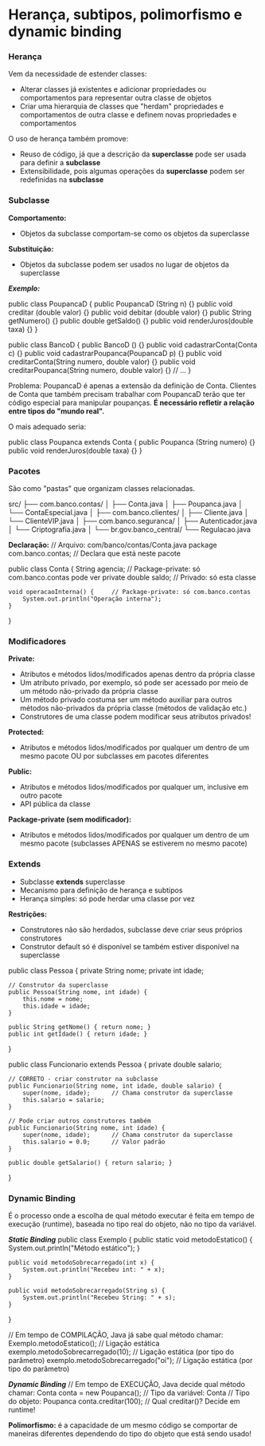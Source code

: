 # Herança, subtipos, polimorfismo e dynamic binding

### Herança
Vem da necessidade de estender classes:
- Alterar classes já existentes e adicionar propriedades ou comportamentos para representar outra classe de objetos
- Criar uma hierarquia de classes que "herdam" propriedades e comportamentos de outra classe e definem novas propriedades e comportamentos

O uso de herança também promove:
- Reuso de código, já que a descrição da **superclasse** pode ser usada para definir a **subclasse**
- Extensibilidade, pois algumas operações da **superclasse** podem ser redefinidas na **subclasse**

### Subclasse

**Comportamento:**
- Objetos da subclasse comportam-se como os objetos da superclasse

**Substituição:**
- Objetos da subclasse podem ser usados no lugar de objetos da superclasse

***Exemplo:***

public class PoupancaD {
    public PoupancaD (String n) {}
    public void creditar (double valor) {}
    public void debitar (double valor) {}
    public String getNumero() {}
    public double getSaldo() {}
    public void renderJuros(double taxa) {}
}

public class BancoD {
    public BancoD () {}
    public void cadastrarConta(Conta c) {}
    public void cadastrarPoupanca(PoupancaD p) {}
    public void creditarConta(String numero,
    double valor) {}
    public void creditarPoupanca(String numero, double valor) {}
    // ...
}

Problema: PoupancaD é apenas a extensão da definição de Conta. Clientes de Conta que também precisam trabalhar com PoupancaD terão que ter código especial para manipular poupanças. **É necessário refletir a relação entre tipos do "mundo real".**

O mais adequado seria:

public class Poupanca extends Conta {
    public Poupanca (String numero) {}
    public void renderJuros(double taxa) {}
}

### Pacotes
São como "pastas" que organizam classes relacionadas.

src/
├── com.banco.contas/
│   ├── Conta.java
│   ├── Poupanca.java
│   └── ContaEspecial.java
│
├── com.banco.clientes/
│   ├── Cliente.java
│   └── ClienteVIP.java
│
├── com.banco.seguranca/
│   ├── Autenticador.java
│   └── Criptografia.java
│
└── br.gov.banco_central/
    └── Regulacao.java

**Declaração:**
// Arquivo: com/banco/contas/Conta.java
package com.banco.contas;        // Declara que está neste pacote

public class Conta {
    String agencia;              // Package-private: só com.banco.contas pode ver
    private double saldo;        // Privado: só esta classe
    
    void operacaoInterna() {     // Package-private: só com.banco.contas
        System.out.println("Operação interna");
    }
}

### Modificadores

**Private:**
- Atributos e métodos lidos/modificados apenas dentro da própria classe
- Um atributo privado, por exemplo, só pode ser acessado por meio de um método não-privado da própria classe
- Um método privado costuma ser um método auxiliar para outros métodos não-privados da própria classe (métodos de validação etc.)
- Construtores de uma classe podem modificar seus atributos privados!

**Protected:**
- Atributos e métodos lidos/modificados por qualquer um dentro de um mesmo pacote OU por subclasses em pacotes diferentes

**Public:**
- Atributos e métodos lidos/modificados por qualquer um, inclusive em outro pacote
- API pública da classe

**Package-private (sem modificador):**
- Atributos e métodos lidos/modificados por qualquer um dentro de um mesmo pacote (subclasses APENAS se estiverem no mesmo pacote)

### Extends
- Subclasse **extends** superclasse
- Mecanismo para definição de herança e subtipos
- Herança simples: só pode herdar uma classe por vez

**Restrições:**
- Construtores não são herdados, subclasse deve criar seus próprios construtores
- Construtor default só é disponível se também estiver disponível na superclasse

public class Pessoa {
    private String nome;
    private int idade;
    
    // Construtor da superclasse
    public Pessoa(String nome, int idade) {
        this.nome = nome;
        this.idade = idade;
    }
    
    public String getNome() { return nome; }
    public int getIdade() { return idade; }
}

public class Funcionario extends Pessoa {
    private double salario;
    
    // CORRETO - criar construtor na subclasse
    public Funcionario(String nome, int idade, double salario) {
        super(nome, idade);      // Chama construtor da superclasse
        this.salario = salario;
    }
    
    // Pode criar outros construtores também
    public Funcionario(String nome, int idade) {
        super(nome, idade);      // Chama construtor da superclasse
        this.salario = 0.0;      // Valor padrão
    }
    
    public double getSalario() { return salario; }
}

### Dynamic Binding
É o processo onde a escolha de qual método executar é feita em tempo de execução (runtime), baseada no tipo real do objeto, não no tipo da variável.

***Static Binding***
public class Exemplo {
    public static void metodoEstatico() {
        System.out.println("Método estático");
    }
    
    public void metodoSobrecarregado(int x) {
        System.out.println("Recebeu int: " + x);
    }
    
    public void metodoSobrecarregado(String s) {
        System.out.println("Recebeu String: " + s);
    }
}

// Em tempo de COMPILAÇÃO, Java já sabe qual método chamar:
Exemplo.metodoEstatico();           // Ligação estática
exemplo.metodoSobrecarregado(10);   // Ligação estática (por tipo do parâmetro)
exemplo.metodoSobrecarregado("oi"); // Ligação estática (por tipo do parâmetro)

***Dynamic Binding***
// Em tempo de EXECUÇÃO, Java decide qual método chamar:
Conta conta = new Poupanca();       // Tipo da variável: Conta
                                    // Tipo do objeto: Poupanca
conta.creditar(100);                // Qual creditar()? Decide em runtime!

**Polimorfismo:** é a capacidade de um mesmo código se comportar de maneiras diferentes dependendo do tipo do objeto que está sendo usado!
